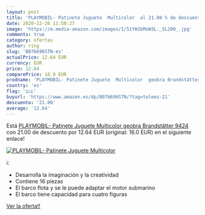 ```yaml
---
layout: post
title: 'PLAYMOBIL- Patinete Juguete  Multicolor  al 21.00 % de descuento'
date: 2020-12-26 11:50:27
image: 'https://m.media-amazon.com/images/I/51YW1bMoW3L._SL200_.jpg'
comments: true
category: ofertas
author: ring
slug: 'B076696STN-es'
actualPrice: 12.64 EUR
currency: EUR
price: 12.64
comparePrice: 16.0 EUR
prodname: 'PLAYMOBIL- Patinete Juguete  Multicolor  geobra Brandstätter 9424 '
country: 'es'
flag: '🇪🇸'
buyurl: 'https://www.amazon.es/dp/B076696STN/?tag=tolees-21'
descuento: '21.00'
average: '12.64'
---
```


Está [PLAYMOBIL- Patinete Juguete  Multicolor  geobra Brandstätter 9424 ](https://www.amazon.es/dp/B076696STN/?tag=tolees-21) con 21.00 de descuento por 12.64 EUR (original: 16.0 EUR) en el siguiente enlace!

[![PLAYMOBIL- Patinete Juguete  Multicolor ](https://m.media-amazon.com/images/I/51YW1bMoW3L._SL200_.jpg)](https://www.amazon.es/dp/B076696STN/?tag=tolees-21)

ℹ️:

- Desarrolla la imaginación y la creatividad
- Contiene 16 piezas
- El barco flota y se le puede adaptar el motor submarino
- El barco tiene capacidad para cuatro figuras

[Ver la oferta!!](https://www.amazon.es/dp/B076696STN/?tag=tolees-21)
